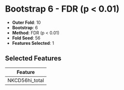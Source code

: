 # Bootstrap 6 - FDR (p < 0.01)

- **Outer Fold**: 10
- **Bootstrap**: 6
- **Method**: FDR (p < 0.01)
- **Fold Seed**: 56
- **Features Selected**: 1

## Selected Features

| Feature |
|---------|
| NKCD56hi_total |
